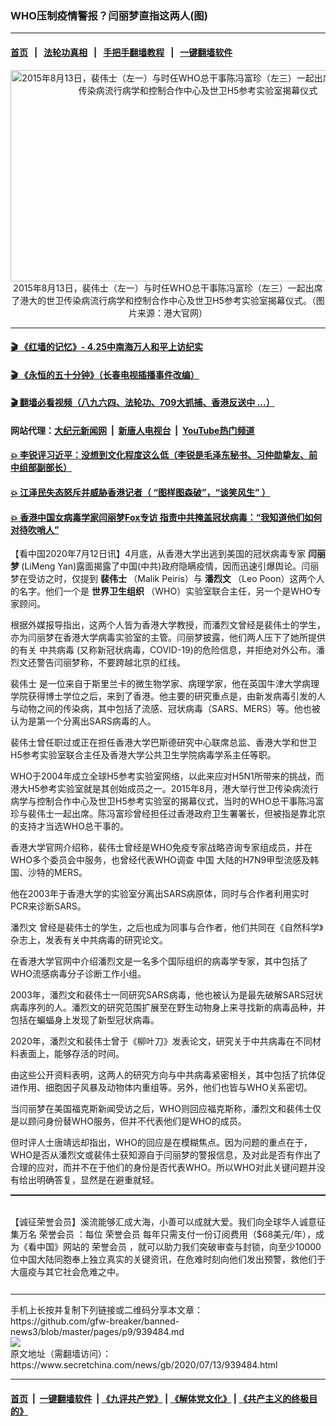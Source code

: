 ### WHO压制疫情警报？闫丽梦直指这两人(图)
------------------------

#### [首页](https://github.com/gfw-breaker/banned-news3/blob/master/README.md) &nbsp;&nbsp;|&nbsp;&nbsp; [法轮功真相](https://github.com/begood0513/basic/blob/master/README.md)  &nbsp;&nbsp;|&nbsp;&nbsp; [手把手翻墙教程](https://github.com/gfw-breaker/guides/wiki)  &nbsp;&nbsp;|&nbsp;&nbsp; [一键翻墙软件](https://github.com/gfw-breaker/nogfw/blob/master/README.md)  



<div class="article_right" style="fone-color:#000">
 <p style="text-align:center">
  <img alt="2015年8月13日，裴伟士（左一）与时任WHO总干事陈冯富珍（左三）一起出席了港大的世卫传染病流行病学和控制合作中心及世卫H5参考实验室揭幕仪式" src="https://img3.secretchina.com/pic/2020/7-12/p2730751a183375621-ss.jpg" style="height:338px; width:600px"/>
  <br>
   2015年8月13日，裴伟士（左一）与时任WHO总干事陈冯富珍（左三）一起出席了港大的世卫传染病流行病学和控制合作中心及世卫H5参考实验室揭幕仪式。（图片来源：港大官网）
   <span id="hideid" name="hideid" style="color:red;display:none;">
    <span href="https://www.secretchina.com">
    </span>
   </span>
  </br>
 </p>
 <div id="txt-mid1-t21-2017">
  

---

#### [ 🎬  《红墙的记忆》- 4.25中南海万人和平上访纪实](http://141.164.39.94:10000/videos/legend/425.html)

#### [ 🎬  《永恒的五十分钟》（长春电视插播事件改编） ](http://141.164.39.94:10000/videos/news/ComingForYou-2.html)

#### [ 🎬  翻墙必看视频（八九六四、法轮功、709大抓捕、香港反送中 ...）](https://github.com/gfw-breaker/links/blob/master/banned.md)

#### 网站代理：[大纪元新闻网](http://167.172.10.89:10080/gb/) &nbsp;|&nbsp; [新唐人电视台](http://167.172.10.89:8808/gb/) &nbsp;|&nbsp; [YouTube热门频道](http://158.247.203.241/youtube.html)

#### [ 💥 李锐评习近平：没想到文化程度这么低（李锐是毛泽东秘书、习仲勋挚友、前中组部副部长）](http://141.164.39.94:10000/videos/res/Communist/lirui-xi.html)

#### [ 💥 江泽民失态怒斥并威胁香港记者（ “图样图森破”，“谈笑风生” ）](http://141.164.39.94:10000/videos/res/realjzm/naive.html)

#### [ 💥 香港中国女病毒学家闫丽梦Fox专访 指责中共掩盖冠状病毒：“我知道他们如何对待吹哨人”](http://141.164.39.94:10000/videos/corona/yan.html)


  </div>
 </div>
 <p>
  【看中国2020年7月12日讯】4月底，从香港大学出逃到美国的冠状病毒专家
  <strong>
   <span href="https://www.secretchina.com/news/gb/tag/闫丽梦" target="_blank">
    闫丽梦
   </span>
  </strong>
  (LiMeng Yan)露面揭露了中国(中共)政府隐瞒疫情，因而迅速引爆舆论。闫丽梦在受访之时，仅提到
  <strong>
   裴伟士
  </strong>
  （Malik Peiris）与
  <strong>
   潘烈文
  </strong>
  （Leo Poon）这两个人的名字。他们一个是
  <strong>
   世界卫生组织
  </strong>
  （WHO）实验室联合主任，另一个是WHO专家顾问。
  <span id="hideid" name="hideid" style="color:red;display:none;">
   <span href="https://www.secretchina.com">
   </span>
  </span>
 </p>
 <p>
  根据外媒报导指出，这两个人皆为香港大学教授，而潘烈文曾经是裴伟士的学生，亦为闫丽梦在香港大学病毒实验室的主管。闫丽梦披露，他们两人压下了她所提供的有关
  <span href="https://www.secretchina.com/news/gb/tag/中共病毒" target="_blank">
   中共病毒
  </span>
  (又称新冠状病毒，COVID-19)的危险信息，并拒绝对外公布。潘烈文还警告闫丽梦称，不要跨越北京的红线。
 </p>
 <p>
  <span href="https://www.secretchina.com/news/gb/tag/裴伟士" target="_blank">
   裴伟士
  </span>
  是一位来自于斯里兰卡的微生物学家、病理学家，他在英国牛津大学病理学院获得博士学位之后，来到了香港。他主要的研究重点是，由新发病毒引发的人与动物之间的传染病，其中包括了流感、冠状病毒（SARS、MERS）等。他也被认为是第一个分离出SARS病毒的人。
 </p>
 <p>
  裴伟士曾任职过或正在担任香港大学巴斯德研究中心联席总监、香港大学和世卫H5参考实验室联合主任及香港大学公共卫生学院病毒学系主任等职。
 </p>
 <p>
  WHO于2004年成立全球H5参考实验室网络，以此来应对H5N1所带来的挑战，而港大H5参考实验室就是其创始成员之一。2015年8月，港大举行世卫传染病流行病学与控制合作中心及世卫H5参考实验室的揭幕仪式，当时的WHO总干事陈冯富珍与裴伟士一起出席。陈冯富珍曾经担任过香港政府卫生署署长，但被指是靠北京的支持才当选WHO总干事的。
 </p>
 <p>
  香港大学官网介绍称，裴伟士曾经是WHO免疫专家战略咨询专家组成员，并在WHO多个委员会中服务，也曾经代表WHO调查
  <span href="https://www.secretchina.com" target="_blank">
   中国
  </span>
  大陆的H7N9甲型流感及韩国、沙特的MERS。
 </p>
 <center>
  <div style="max-width: 632px;height:180px; display: none; text-align: center; margin: 0 auto; overflow: hidden;overflow-x: hidden;">
   <div id="taboola-midarticle-thumbnails" style="max-width: 632px;height:180px;overflow: hidden;overflow-x: hidden;">
   </div>
  </div>
  <div>
   <center>
    <div id="div-gpt-ad-1589559869784-0">
    </div>
   </center>
  </div>
 </center>
 <p>
  他在2003年于香港大学的实验室分离出SARS病原体，同时与合作者利用实时PCR来诊断SARS。
 </p>
 <center>
  <div style="max-width: 632px;height:180px; display: none; text-align: center; margin: 0 auto; overflow: hidden;overflow-x: hidden;">
   <div id="taboola-midarticle-thumbnails" style="max-width: 632px;height:180px;overflow: hidden;overflow-x: hidden;">
   </div>
  </div>
  <div>
   <center>
    <div id="div-gpt-ad-1589559869784-0">
    </div>
   </center>
  </div>
 </center>
 <p>
  <span href="https://www.secretchina.com/news/gb/tag/潘烈文" target="_blank">
   潘烈文
  </span>
  曾经是裴伟士的学生，之后也成为同事与合作者，他们共同在《自然科学》杂志上，发表有关中共病毒的研究论文。
 </p>
 <center>
  <div style="max-width: 632px;height:180px; display: none; text-align: center; margin: 0 auto; overflow: hidden;overflow-x: hidden;">
   <div id="taboola-midarticle-thumbnails" style="max-width: 632px;height:180px;overflow: hidden;overflow-x: hidden;">
   </div>
  </div>
  <div>
   <center>
    <div id="div-gpt-ad-1589559869784-0">
    </div>
   </center>
  </div>
 </center>
 <p>
  在香港大学官网中介绍潘烈文是一名多个国际组织的病毒学专家，其中包括了WHO流感病毒分子诊断工作小组。
 </p>
 <center>
  <div style="max-width: 632px;height:180px; display: none; text-align: center; margin: 0 auto; overflow: hidden;overflow-x: hidden;">
   <div id="taboola-midarticle-thumbnails" style="max-width: 632px;height:180px;overflow: hidden;overflow-x: hidden;">
   </div>
  </div>
  <div>
   <center>
    <div id="div-gpt-ad-1589559869784-0">
    </div>
   </center>
  </div>
 </center>
 <p>
  2003年，潘烈文和裴伟士一同研究SARS病毒，他也被认为是最先破解SARS冠状病毒序列的人。潘烈文的研究范围扩展至在野生动物身上来寻找新的病毒品种，并包括在蝙蝠身上发现了新型冠状病毒。
 </p>
 <center>
  <div style="max-width: 632px;height:180px; display: none; text-align: center; margin: 0 auto; overflow: hidden;overflow-x: hidden;">
   <div id="taboola-midarticle-thumbnails" style="max-width: 632px;height:180px;overflow: hidden;overflow-x: hidden;">
   </div>
  </div>
  <div>
   <center>
    <div id="div-gpt-ad-1589559869784-0">
    </div>
   </center>
  </div>
 </center>
 <center>
  <ins class="adsbygoogle" data-ad-client="ca-pub-1276641434651360" data-ad-format="fluid" data-ad-layout="in-article" data-ad-slot="3646767294" style="display:block; text-align:center;">
  </ins>
 </center>
 <p>
  2020年，潘烈文和裴伟士曾于《柳叶刀》发表论文，研究关于中共病毒在不同材料表面上，能够存活的时间。
 </p>
 <center>
  <div style="max-width: 632px;height:180px; display: none; text-align: center; margin: 0 auto; overflow: hidden;overflow-x: hidden;">
   <div id="taboola-midarticle-thumbnails" style="max-width: 632px;height:180px;overflow: hidden;overflow-x: hidden;">
   </div>
  </div>
  <div>
   <center>
    <div id="div-gpt-ad-1589559869784-0">
    </div>
   </center>
  </div>
 </center>
 <p>
  由这些公开资料表明，这两人的研究方向与中共病毒紧密相关，其中包括了抗体促进作用、细胞因子风暴及动物体内重组等。另外，他们也皆与WHO关系密切。
 </p>
 <center>
  <div style="max-width: 632px;height:180px; display: none; text-align: center; margin: 0 auto; overflow: hidden;overflow-x: hidden;">
   <div id="taboola-midarticle-thumbnails" style="max-width: 632px;height:180px;overflow: hidden;overflow-x: hidden;">
   </div>
  </div>
  <div>
   <center>
    <div id="div-gpt-ad-1589559869784-0">
    </div>
   </center>
  </div>
 </center>
 <p>
  当闫丽梦在美国福克斯新闻受访之后，WHO则回应福克斯称，潘烈文和裴伟士仅是以顾问身份替WHO服务，但并不代表他们是WHO的成员。
 </p>
 <center>
  <div style="max-width: 632px;height:180px; display: none; text-align: center; margin: 0 auto; overflow: hidden;overflow-x: hidden;">
   <div id="taboola-midarticle-thumbnails" style="max-width: 632px;height:180px;overflow: hidden;overflow-x: hidden;">
   </div>
  </div>
  <div>
   <center>
    <div id="div-gpt-ad-1589559869784-0">
    </div>
   </center>
  </div>
 </center>
 <p>
  但时评人士唐靖远却指出，WHO的回应是在模糊焦点。因为问题的重点在于，WHO是否从潘烈文或裴伟士获知源自于闫丽梦的警报信息，及对此是否有作出了合理的应对，而并不在于他们的身份是否代表WHO。所以WHO对此关键问题并没有给出明确答复，显然是在避重就轻。
 </p>
 <center>
  <div style="max-width: 632px;height:180px; display: none; text-align: center; margin: 0 auto; overflow: hidden;overflow-x: hidden;">
   <div id="taboola-midarticle-thumbnails" style="max-width: 632px;height:180px;overflow: hidden;overflow-x: hidden;">
   </div>
  </div>
  <div>
   <center>
    <div id="div-gpt-ad-1589559869784-0">
    </div>
   </center>
  </div>
 </center>
 <p style=" margin-bottom: 8px; ">
  <hr style="border-top: 1px dashed  ;" width="100%"/>
  <br/>
  【诚征荣誉会员】溪流能够汇成大海，小善可以成就大爱。我们向全球华人诚意征集万名
  <span href="/kzgd/subscribe.html" target="_blank">
   荣誉会员
  </span>
  ：每位
  <span href="/kzgd/subscribe.html" target="_blank">
   荣誉会员
  </span>
  每年只需支付一份订阅费用（$68美元/年），成为《看中国》网站的
  <span href="/kzgd/subscribe.html" target="_blank">
   荣誉会员
  </span>
  ，就可以助力我们突破审查与封锁，向至少10000位中国大陆同胞奉上独立真实的关键资讯，在危难时刻向他们发出预警，救他们于大瘟疫与其它社会危难之中。
  <center>
   <div style="max-width: 632px;height:180px; display: none; text-align: center; margin: 0 auto; overflow: hidden;overflow-x: hidden;">
    <div id="taboola-midarticle-thumbnails" style="max-width: 632px;height:180px;overflow: hidden;overflow-x: hidden;">
    </div>
   </div>
   <div>
    <center>
     <div id="div-gpt-ad-1589559869784-0">
     </div>
    </center>
   </div>
  </center>
  <center>
   <div>
    <div id="txt-mid2-t22-2017" style="display: block;  max-height: 351px;  overflow: hidden;">
     <div id="SC-21xx">
     </div>
     <ins class="adsbygoogle" data-ad-client="ca-pub-1276641434651360" data-ad-format="auto" data-ad-slot="4301710469" data-full-width-responsive="true" style="display:block">
     </ins>
    </div>
   </div>
  </center>
  <div style="padding-top:12px;">
  </div>
 </p>
</div>

<hr/>
手机上长按并复制下列链接或二维码分享本文章：<br/>
https://github.com/gfw-breaker/banned-news3/blob/master/pages/p9/939484.md <br/>
<a href='https://github.com/gfw-breaker/banned-news3/blob/master/pages/p9/939484.md'><img src='https://github.com/gfw-breaker/banned-news3/blob/master/pages/p9/939484.md.png'/></a> <br/>
原文地址（需翻墙访问）：https://www.secretchina.com/news/gb/2020/07/13/939484.html


------------------------
#### [首页](https://github.com/gfw-breaker/banned-news3/blob/master/README.md) &nbsp;|&nbsp; [一键翻墙软件](https://github.com/gfw-breaker/nogfw/blob/master/README.md) &nbsp;| [《九评共产党》](https://github.com/gfw-breaker/9ping.md/blob/master/README.md#九评之一评共产党是什么) | [《解体党文化》](https://github.com/gfw-breaker/jtdwh.md/blob/master/README.md) | [《共产主义的终极目的》](https://github.com/gfw-breaker/gczydzjmd.md/blob/master/README.md)


<img src='http://gfw-breaker.win/banned-news3/pages/p9/939484.md' width='0px' height='0px'/>